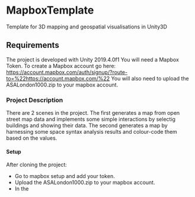 # MapboxTemplate
Template for 3D mapping and geospatial visualisations in Unity3D

## Requirements
The project is developed with Unity 2019.4.0f1
You will need a Mapbox Token. To create a Mapbox account go here: https://account.mapbox.com/auth/signup/?route-to=%22https://account.mapbox.com/%22
You will also need to upload the ASALondon1000.zip to your mapbox account.

### Project Description
There are 2 scenes in the project. The first generates a map from open street map data and implements some simple interactions by selectig buildings and showing their data. The second generates a map by harnessing some space syntax analysis results and colour-code them based on the values.

#### Setup
After cloning the project:
- Go to mapbox setup and add your token.
- Upload the ASALondon1000.zip to your mapbox account.
- In the 
